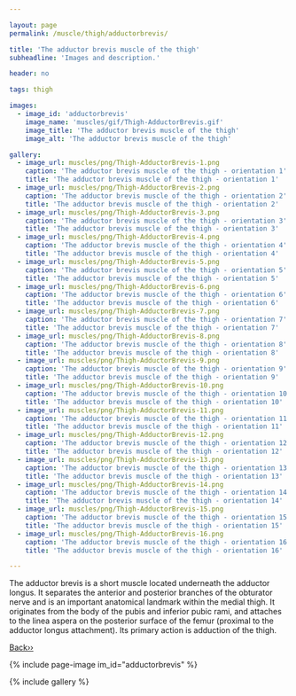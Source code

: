 ```yaml
---

layout: page
permalink: /muscle/thigh/adductorbrevis/

title: 'The adductor brevis muscle of the thigh'
subheadline: 'Images and description.'

header: no

tags: thigh

images:
  - image_id: 'adductorbrevis'
    image_name: 'muscles/gif/Thigh-AdductorBrevis.gif'
    image_title: 'The adductor brevis muscle of the thigh'
    image_alt: 'The adductor brevis muscle of the thigh' 

gallery:
  - image_url: muscles/png/Thigh-AdductorBrevis-1.png
    caption: 'The adductor brevis muscle of the thigh - orientation 1'
    title: 'The adductor brevis muscle of the thigh - orientation 1'
  - image_url: muscles/png/Thigh-AdductorBrevis-2.png
    caption: 'The adductor brevis muscle of the thigh - orientation 2'
    title: 'The adductor brevis muscle of the thigh - orientation 2'
  - image_url: muscles/png/Thigh-AdductorBrevis-3.png
    caption: 'The adductor brevis muscle of the thigh - orientation 3'
    title: 'The adductor brevis muscle of the thigh - orientation 3'
  - image_url: muscles/png/Thigh-AdductorBrevis-4.png
    caption: 'The adductor brevis muscle of the thigh - orientation 4'
    title: 'The adductor brevis muscle of the thigh - orientation 4'
  - image_url: muscles/png/Thigh-AdductorBrevis-5.png
    caption: 'The adductor brevis muscle of the thigh - orientation 5'
    title: 'The adductor brevis muscle of the thigh - orientation 5'
  - image_url: muscles/png/Thigh-AdductorBrevis-6.png
    caption: 'The adductor brevis muscle of the thigh - orientation 6'
    title: 'The adductor brevis muscle of the thigh - orientation 6'
  - image_url: muscles/png/Thigh-AdductorBrevis-7.png
    caption: 'The adductor brevis muscle of the thigh - orientation 7'
    title: 'The adductor brevis muscle of the thigh - orientation 7'
  - image_url: muscles/png/Thigh-AdductorBrevis-8.png
    caption: 'The adductor brevis muscle of the thigh - orientation 8'
    title: 'The adductor brevis muscle of the thigh - orientation 8'
  - image_url: muscles/png/Thigh-AdductorBrevis-9.png
    caption: 'The adductor brevis muscle of the thigh - orientation 9'
    title: 'The adductor brevis muscle of the thigh - orientation 9'
  - image_url: muscles/png/Thigh-AdductorBrevis-10.png
    caption: 'The adductor brevis muscle of the thigh - orientation 10'
    title: 'The adductor brevis muscle of the thigh - orientation 10'
  - image_url: muscles/png/Thigh-AdductorBrevis-11.png
    caption: 'The adductor brevis muscle of the thigh - orientation 11'
    title: 'The adductor brevis muscle of the thigh - orientation 11'
  - image_url: muscles/png/Thigh-AdductorBrevis-12.png
    caption: 'The adductor brevis muscle of the thigh - orientation 12'
    title: 'The adductor brevis muscle of the thigh - orientation 12'
  - image_url: muscles/png/Thigh-AdductorBrevis-13.png
    caption: 'The adductor brevis muscle of the thigh - orientation 13'
    title: 'The adductor brevis muscle of the thigh - orientation 13'
  - image_url: muscles/png/Thigh-AdductorBrevis-14.png
    caption: 'The adductor brevis muscle of the thigh - orientation 14'
    title: 'The adductor brevis muscle of the thigh - orientation 14'
  - image_url: muscles/png/Thigh-AdductorBrevis-15.png
    caption: 'The adductor brevis muscle of the thigh - orientation 15'
    title: 'The adductor brevis muscle of the thigh - orientation 15'
  - image_url: muscles/png/Thigh-AdductorBrevis-16.png
    caption: 'The adductor brevis muscle of the thigh - orientation 16'
    title: 'The adductor brevis muscle of the thigh - orientation 16'

---
```


The adductor brevis is a short muscle located underneath the adductor longus. It separates the anterior and posterior branches of the obturator nerve and is an important anatomical landmark within the medial thigh. It originates from the body of the pubis and inferior pubic rami, and attaches to the linea aspera on the posterior surface of the femur (proximal to the adductor longus attachment). Its primary action is adduction of the thigh.

[Back››](/muscle/thigh/)

{% include page-image im_id="adductorbrevis" %}

{% include gallery %}

